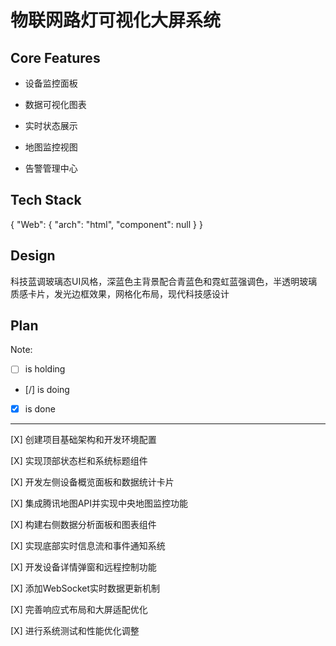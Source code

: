 # 物联网路灯可视化大屏系统

## Core Features

- 设备监控面板

- 数据可视化图表

- 实时状态展示

- 地图监控视图

- 告警管理中心

## Tech Stack

{
  "Web": {
    "arch": "html",
    "component": null
  }
}

## Design

科技蓝调玻璃态UI风格，深蓝色主背景配合青蓝色和霓虹蓝强调色，半透明玻璃质感卡片，发光边框效果，网格化布局，现代科技感设计

## Plan

Note: 

- [ ] is holding
- [/] is doing
- [X] is done

---

[X] 创建项目基础架构和开发环境配置

[X] 实现顶部状态栏和系统标题组件

[X] 开发左侧设备概览面板和数据统计卡片

[X] 集成腾讯地图API并实现中央地图监控功能

[X] 构建右侧数据分析面板和图表组件

[X] 实现底部实时信息流和事件通知系统

[X] 开发设备详情弹窗和远程控制功能

[X] 添加WebSocket实时数据更新机制

[X] 完善响应式布局和大屏适配优化

[X] 进行系统测试和性能优化调整
